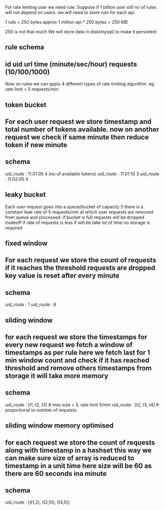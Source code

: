 For rate limiting user we need rule.
Suppose if 1 billion user still no of rules will not depend on users. 
we will need to store rule for each api.

1 rule = 250 bytes approx
1 million api * 250 bytes = 250 MB

250 is not that much
We will store data in disk(mysql) to make it persistent

rule schema
------------------
id 
uid
url
time (minute/sec/hour)
requests (10/100/1000)
-------------------

Now on rules we can apply 
4 different types of rate limiting algorithm.
eg. rate limit = 5 requests/min

token bucket
--------------------
For each user request we store timestamp and total number
of tokens available. 
now on another request we check if same minute then reduce token
if new minute 
--------------------
schema
--------------------
uid_route : 11.01:05  4 (no of available tokens)
uid_route : 11.01:10  3
uid_route : 11.02:05  4

leaky bucket
----------------------
Each user request goes into a queue/bucket of capacity 5
there is a constant leak rate of 5 requests/min at which user requests are 
removed from queue and processed.
if bucket is full requests will be dropped
tradeoff if rate of requests is less if will be take lot of time
no storage is required

fixed window
------------------------
For each request we store the count of requests
if it reaches the threshold requests are dropped
key value is reset after every minute
------------------------
schema
------------------------
uid_route : 1
uid_route : 8

sliding window
--------------------------
for each request we store the timestamps
for every new request we fetch a window of timestamps as per rule
here we fetch last for 1 min window count and check if it has reached threshold 
and remove others timestamps from storage
it will take more memory
----------------------------
schema
----------------------------
uid_route : [t1, t2, t3] # max size = 5, rate limit 5/min
uid_route : [t2, t3, t4] # proportional to number of requests

sliding window memory optimised
----------------------------
for each request we store the count of requests along with timestamp in a hashset
this way we can make sure size of array is reduced to timestamp in a unit time
here size will be 60 as there are 60 seconds ina minute
----------------------------
schema
----------------------------
uid_route : [(t1,2), (t2,10), (t3,5)]


